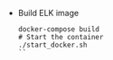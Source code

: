 
* Build ELK image
  
  ```bashag-0-1dttmup1hag-1-1dttmup1h
  docker-compose build
  # Start the container
  ./start_docker.sh
  ``
